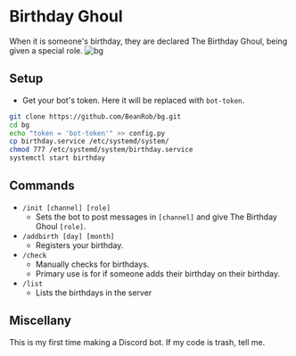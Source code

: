 # Birthday Ghoul
When it is someone's birthday, they are declared The Birthday Ghoul, being
given a special role.
![bg](bg.png)
## Setup
- Get your bot's token. Here it will be replaced with `bot-token`.
```sh
git clone https://github.com/BeanRob/bg.git
cd bg
echo "token = 'bot-token'" >> config.py
cp birthday.service /etc/systemd/system/
chmod 777 /etc/systemd/system/birthday.service
systemctl start birthday
```
## Commands
- `/init [channel] [role]`
    - Sets the bot to post messages in `[channel]` and give The Birthday Ghoul
      `[role]`.
- `/addbirth [day] [month]`
    - Registers your birthday.
- `/check`
    - Manually checks for birthdays.
    - Primary use is for if someone adds their birthday on their birthday.
- `/list`
    - Lists the birthdays in the server
## Miscellany
This is my first time making a Discord bot. If my code is trash, tell me.
